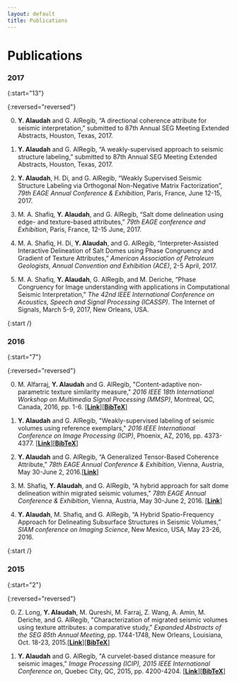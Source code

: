 ```yaml
---
layout: default
title: Publications
---
```


<h1 class="pageTitle">Publications</h1>

### 2017

{:start="13"}

{:reversed="reversed"}

0. **Y. Alaudah** and G. AlRegib, “A directional coherence attribute for seismic interpretation,” submitted to 87th Annual SEG Meeting Extended Abstracts, Houston, Texas, 2017.

0. **Y. Alaudah** and G. AlRegib, “A weakly-supervised approach to seismic structure labeling,” submitted to 87th Annual SEG Meeting Extended Abstracts, Houston, Texas, 2017.

0. **Y. Alaudah**, H. Di, and G. AlRegib, “Weakly Supervised Seismic Structure Labeling via Orthogonal Non-Negative Matrix Factorization”, *79th EAGE Annual Conference & Exhibition*, Paris, France, June 12-15, 2017.


0. M. A. Shafiq, **Y. Alaudah**, and G. AlRegib, “Salt dome delineation using edge- and texture-based attributes,” *79th EAGE conference and Exhibition*, Paris, France, 12-15 June, 2017.

0. M. A. Shafiq, H. Di, **Y. Alaudah**, and G. AlRegib, “Interpreter-Assisted Interactive Delineation of Salt Domes using Phase Congruency and Gradient of Texture Attributes,” *American Association of Petroleum Geologists, Annual Convention and Exhibition (ACE)*, 2-5 April, 2017.

0. M. A. Shafiq, **Y. Alaudah**, G. AlRegib, and M. Deriche, “Phase Congruency for Image understanding with applications in Computational Seismic Interpretation,” *The 42nd IEEE International Conference on Acoustics, Speech and Signal Processing (ICASSP)*. The Internet of Signals, March 5-9, 2017, New Orleans, USA.

{:start /}

### 2016

{:start="7"}

{:reversed="reversed"}


0. M. Alfarraj, **Y. Alaudah** and G. AlRegib, "Content-adaptive non-parametric texture similarity measure," *2016 IEEE 18th International Workshop on Multimedia Signal Processing (MMSP)*, Montreal, QC, Canada, 2016, pp. 1-6. [[**Link**]](http://ieeexplore.ieee.org/document/7813338/)[[**BibTeX**]](../assets/files/mmsp2016.bib)

0. **Y. Alaudah** and G. AlRegib, "Weakly-supervised labeling of seismic volumes using reference exemplars," *2016 IEEE International Conference on Image Processing (ICIP)*, Phoenix, AZ, 2016, pp. 4373-4377. [[**Link**]](http://ieeexplore.ieee.org/document/7533186/)[[**BibTeX**]](../assets/files/icip2016.bib)

0. **Y. Alaudah** and G. AlRegib, “A Generalized Tensor-Based Coherence Attribute,” *78th EAGE Annual Conference & Exhibition*, Vienna, Austria, May 30-June 2, 2016.[[**Link**]](http://earthdoc.eage.org/publication/publicationdetails/?publication=85573)

0. M. Shafiq, **Y. Alaudah**, and G. AlRegib, “A hybrid approach for salt dome delineation within migrated seismic volumes," *78th EAGE Annual Conference & Exhibition*, Vienna, Austria, May 30-June 2, 2016. [[**Link**]](http://earthdoc.eage.org/publication/publicationdetails/?publication=85576)


0. **Y. Alaudah**, M. Shafiq, and G. AlRegib, “A Hybrid Spatio-Frequency Approach for Delineating Subsurface Structures in Seismic Volumes,” *SIAM conference on Imaging Science*, New Mexico, USA, May 23-26, 2016.

{:start /}

### 2015

{:start="2"}

{:reversed="reversed"}

0. Z. Long, **Y. Alaudah**, M. Qureshi, M. Farraj, Z. Wang, A. Amin, M. Deriche, and G. AlRegib, "Characterization of migrated seismic volumes using texture attributes: a comparative study," *Expanded Abstracts of the SEG 85th Annual Meeting*, pp. 1744-1748, New Orleans, Louisiana, Oct. 18-23, 2015.[[**Link**]](http://dx.doi.org/10.1190/segam2015-5934664.1)[[**BibTeX**]](../assets/files/seg2015.bib)

0. **Y. Alaudah** and G. AlRegib, "A curvelet-based distance measure for seismic images," *Image Processing (ICIP), 2015 IEEE International Conference on*, Quebec City, QC, 2015, pp. 4200-4204. [[**Link**]](http://dx.doi.org/10.1109/ICIP.2015.7351597)[[**BibTeX**]](../assets/files/icip2015.bib)
